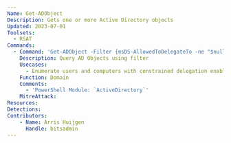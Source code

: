 ```yaml
---
Name: Get-ADObject
Description: Gets one or more Active Directory objects
Updated: 2023-07-01
Toolsets:
  - RSAT
Commands:
  - Command: 'Get-ADObject -Filter {msDS-AllowedToDelegateTo -ne "$null"} -Properties msDS-AllowedToDelegateTo, userAccountControl'
    Description: Query AD Objects using filter
    Usecases:
      - Enumerate users and computers with constrained delegation enabled
    Function: Domain
    Comments:
      - 'PowerShell Module: `ActiveDirectory`'
    MitreAttack:
Resources:
Detections:
Contributors:
    - Name: Arris Huijgen
      Handle: bitsadmin
---
```

